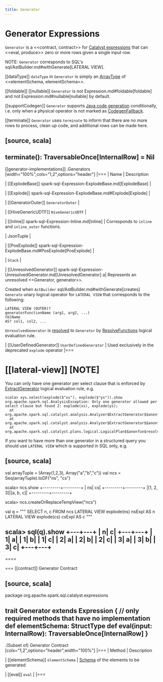 ```yaml
---
title: Generator
---
```


# Generator Expressions

`Generator` is a <<contract, contract>> for [Catalyst expressions](Expression.md) that can <<eval, produce>> zero or more rows given a single input row.

NOTE: `Generator` corresponds to SQL's sql/AstBuilder.md#withGenerate[LATERAL VIEW].

[[dataType]]
`dataType` in `Generator` is simply an [ArrayType](../types/ArrayType.md) of <<elementSchema, elementSchema>>.

[[foldable]]
[[nullable]]
`Generator` is not Expression.md#foldable[foldable] and not Expression.md#nullable[nullable] by default.

[[supportCodegen]]
`Generator` supports [Java code generation](../whole-stage-code-generation/index.md) conditionally, i.e. only when a physical operator is not marked as [CodegenFallback](Expression.md#CodegenFallback).

[[terminate]]
`Generator` uses `terminate` to inform that there are no more rows to process, clean up code, and additional rows can be made here.

[source, scala]
----
terminate(): TraversableOnce[InternalRow] = Nil
----

[[generator-implementations]]
.Generators
[width="100%",cols="1,2",options="header"]
|===
| Name
| Description

| [[ExplodeBase]] spark-sql-Expression-ExplodeBase.md[ExplodeBase]
|

| [[Explode]] spark-sql-Expression-ExplodeBase.md#Explode[Explode]
|

| [[GeneratorOuter]] `GeneratorOuter`
|

| [[HiveGenericUDTF]] `HiveGenericUDTF`
|

| [[Inline]] spark-sql-Expression-Inline.md[Inline]
| Corresponds to `inline` and `inline_outer` functions.

| JsonTuple
|

| [[PosExplode]] spark-sql-Expression-ExplodeBase.md#PosExplode[PosExplode]
|

| `Stack`
|

| [[UnresolvedGenerator]] spark-sql-Expression-UnresolvedGenerator.md[UnresolvedGenerator]
a| Represents an unresolved <<Generator, generator>>.

Created when `AstBuilder` sql/AstBuilder.md#withGenerate[creates] `Generate` unary logical operator for `LATERAL VIEW` that corresponds to the following:

```text
LATERAL VIEW (OUTER)?
generatorFunctionName (arg1, arg2, ...)
tblName
AS? col1, col2, ...
```

`UnresolvedGenerator` is [resolved](../Analyzer.md#ResolveFunctions) to `Generator` by [ResolveFunctions](../Analyzer.md#ResolveFunctions) logical evaluation rule.

| [[UserDefinedGenerator]] `UserDefinedGenerator`
| Used exclusively in the deprecated `explode` operator
|===

[[lateral-view]]
[NOTE]
====
You can only have one generator per select clause that is enforced by [ExtractGenerator](../Analyzer.md#ExtractGenerator) logical evaluation rule, e.g.

```text
scala> xys.select(explode($"xs"), explode($"ys")).show
org.apache.spark.sql.AnalysisException: Only one generator allowed per select clause but found 2: explode(xs), explode(ys);
  at org.apache.spark.sql.catalyst.analysis.Analyzer$ExtractGenerator$$anonfun$apply$20.applyOrElse(Analyzer.scala:1670)
  at org.apache.spark.sql.catalyst.analysis.Analyzer$ExtractGenerator$$anonfun$apply$20.applyOrElse(Analyzer.scala:1662)
  at org.apache.spark.sql.catalyst.plans.logical.LogicalPlan$$anonfun$resolveOperators$1.apply(LogicalPlan.scala:62)
```

If you want to have more than one generator in a structured query you should use `LATERAL VIEW` which is supported in SQL only, e.g.

[source, scala]
----
val arrayTuple = (Array(1,2,3), Array("a","b","c"))
val ncs = Seq(arrayTuple).toDF("ns", "cs")

scala> ncs.show
+---------+---------+
|       ns|       cs|
+---------+---------+
|[1, 2, 3]|[a, b, c]|
+---------+---------+

scala> ncs.createOrReplaceTempView("ncs")

val q = """
  SELECT n, c FROM ncs
  LATERAL VIEW explode(ns) nsExpl AS n
  LATERAL VIEW explode(cs) csExpl AS c
"""

scala> sql(q).show
+---+---+
|  n|  c|
+---+---+
|  1|  a|
|  1|  b|
|  1|  c|
|  2|  a|
|  2|  b|
|  2|  c|
|  3|  a|
|  3|  b|
|  3|  c|
+---+---+
----
====

=== [[contract]] Generator Contract

[source, scala]
----
package org.apache.spark.sql.catalyst.expressions

trait Generator extends Expression {
  // only required methods that have no implementation
  def elementSchema: StructType
  def eval(input: InternalRow): TraversableOnce[InternalRow]
}
----

.(Subset of) Generator Contract
[cols="1,2",options="header",width="100%"]
|===
| Method
| Description

| [[elementSchema]] `elementSchema`
| [Schema](../types/StructType.md) of the elements to be generated

| [[eval]] `eval`
|
|===
